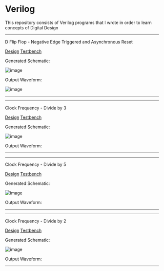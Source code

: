 # Verilog
This repository consists of Verilog programs that I wrote in order to learn concepts of Digital Design

***
<summary>
  D Flip Flop - Negative Edge Triggered and Asynchronous Reset
</summary>

[Design](https://github.com/aditya-rv-vlsi/Verilog/blob/main/dff.v)
[Testbench](url)

Generated Schematic:

![image](https://github.com/user-attachments/assets/c1a0857d-72fd-4f41-af4b-b145b02bc114)

Output Waveform:

![image](https://github.com/user-attachments/assets/579bd2d7-c100-4d96-a734-d05f28e51f40)

***

***
<summary>
  Clock Frequency - Divide by 3
</summary>

[Design](https://github.com/aditya-rv-vlsi/Verilog/blob/main/div_by_3_mod.v)
[Testbench](url)

Generated Schematic:

![image](https://github.com/user-attachments/assets/222e1f15-30f3-49d0-9b21-aa01dcaa2118)

Output Waveform:


***

***
<summary>
  Clock Frequency - Divide by 5
</summary>

[Design](https://github.com/aditya-rv-vlsi/Verilog/blob/main/div_by_5_mod.v)
[Testbench](url)

Generated Schematic:

![image](https://github.com/user-attachments/assets/ec5a3583-d634-4991-831b-aff69dae9bf6)

Output Waveform:


***

***
<summary>
  Clock Frequency - Divide by 2
</summary>

[Design]([url](https://github.com/aditya-rv-vlsi/Verilog/blob/main/div_by_2.v))
[Testbench](url)

Generated Schematic:

![image](https://github.com/user-attachments/assets/83de265d-a070-43c0-9ea0-5634c5fbf708)


Output Waveform:


***
